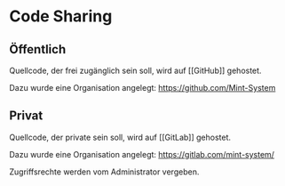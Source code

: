 # Code Sharing
## Öffentlich

Quellcode, der frei zugänglich sein soll, wird auf [[GitHub]] gehostet.

Dazu wurde eine Organisation angelegt: https://github.com/Mint-System

## Privat

Quellcode, der private sein soll, wird auf [[GitLab]] gehostet.

Dazu wurde eine Organisation angelegt: https://gitlab.com/mint-system/

Zugriffsrechte werden vom Administrator vergeben.